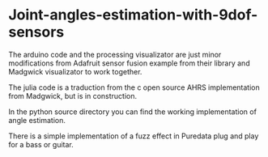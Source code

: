 # Joint-angles-estimation-with-9dof-sensors

The arduino code and the processing visualizator are just minor modifications from Adafruit sensor fusion example from their library and Madgwick visualizator to work together.

The julia code is a traduction from the c open source AHRS implementation from Madgwick, but is in construction.

In the python source directory you can find the working implementation of angle estimation.

There is a simple implementation of a fuzz effect in Puredata plug and play for a bass or guitar.

